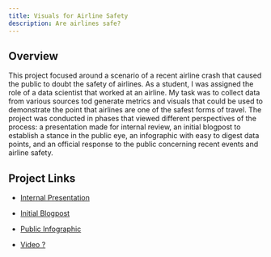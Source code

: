 ```yaml
---
title: Visuals for Airline Safety
description: Are airlines safe?
---
```


## Overview
This project focused around a scenario of a recent airline crash that caused the public to doubt the safety of airlines. As a student, I was assigned the role of a data scientist that worked at an airline. My task was to collect data from various sources tod generate metrics and visuals that could be used to demonstrate the point that airlines are one of the safest forms of travel. The project was conducted in phases that viewed different perspectives of the process: a presentation made for internal review, an initial blogpost to establish a stance in the public eye, an infographic with easy to digest data points, and an official response to the public concerning recent events and airline safety. 

## Project Links

* <a href="../materials/air_safety/Airline_Metrics.pdf" target="_blank">Internal Presentation</a>

* <a href="../materials/air_safety/4.3 Blogpost.pdf" target="_blank">Initial Blogpost</a>

* <a href="../materials/air_safety/5.3 Infographic.pdf" target="_blank">Public Infographic</a>

* <a href="../materials/air_safety/6.3 Submission.mp4" target="_blank">Video ?</a>
